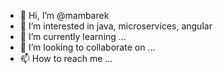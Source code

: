 - 👋 Hi, I’m @mambarek
- 👀 I’m interested in java, microservices, angular
- 🌱 I’m currently learning ...
- 💞️ I’m looking to collaborate on ...
- 📫 How to reach me ...

<!---
mambarek/mambarek is a ✨ special ✨ repository because its `README.md` (this file) appears on your GitHub profile.
You can click the Preview link to take a look at your changes.
--->
